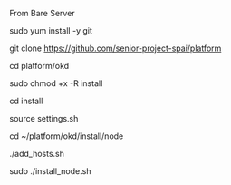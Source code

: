 From Bare Server

sudo yum install -y git

git clone https://github.com/senior-project-spai/platform

cd platform/okd

sudo chmod +x -R install

cd install

source settings.sh

cd ~/platform/okd/install/node

./add_hosts.sh

sudo ./install_node.sh